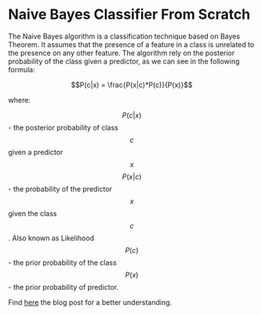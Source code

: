 # Naive Bayes Classifier From Scratch

The Naive Bayes algorithm is a classification technique based on Bayes Theorem. It assumes that the presence of a feature in a class is unrelated to the presence on any other feature. The algorithm rely on the posterior probability of the class given a predictor, as we can see in the following formula:

$$P(c|x) = \frac{P(x|c)*P(c)}{P(x)}$$

where:

$$P(c|x)$$ - the posterior probability of class $$c$$ given a predictor $$x$$
$$P(x|c)$$ - the probability of the predictor $$x$$ given the class $$c$$. Also known as Likelihood
$$P(c)$$ - the prior probability of the class
$$P(x)$$ - the prior probability of predictor.

Find [here]() the blog post for a better understanding.